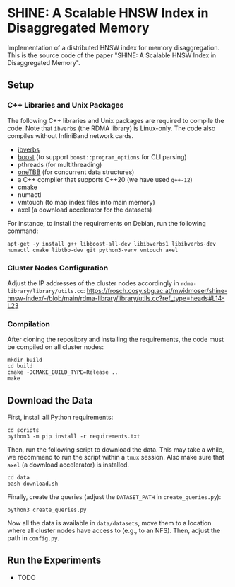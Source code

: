 # SHINE: A Scalable HNSW Index in Disaggregated Memory

Implementation of a distributed HNSW index for memory disaggregation. 
This is the source code of the paper "SHINE: A Scalable HNSW Index in Disaggregated Memory".

## Setup

### C++ Libraries and Unix Packages

The following C++ libraries and Unix packages are required to compile the code.
Note that `ibverbs` (the RDMA library) is Linux-only. 
The code also compiles without InfiniBand network cards.

* [ibverbs](https://github.com/linux-rdma/rdma-core/tree/master)
* [boost](https://www.boost.org/doc/libs/1_83_0/doc/html/program_options.html) (to support `boost::program_options` for
  CLI parsing)
* pthreads (for multithreading)
* [oneTBB](https://github.com/oneapi-src/oneTBB) (for concurrent data structures)
* a C++ compiler that supports C++20 (we have used `g++-12`)
* cmake
* numactl
* vmtouch (to map index files into main memory)
* axel (a download accelerator for the datasets)

For instance, to install the requirements on Debian, run the following command:
```
apt-get -y install g++ libboost-all-dev libibverbs1 libibverbs-dev numactl cmake libtbb-dev git python3-venv vmtouch axel
```

### Cluster Nodes Configuration

Adjust the IP addresses of the cluster nodes accordingly in `rdma-library/library/utils.cc`:
https://frosch.cosy.sbg.ac.at/mwidmoser/shine-hnsw-index/-/blob/main/rdma-library/library/utils.cc?ref_type=heads#L14-L23

### Compilation

After cloning the repository and installing the requirements, the code must be compiled on all cluster nodes:
```
mkdir build
cd build
cmake -DCMAKE_BUILD_TYPE=Release ..
make
```

## Download the Data

First, install all Python requirements:
```
cd scripts
python3 -m pip install -r requirements.txt
```

Then, run the following script to download the data. 
This may take a while, we recommend to run the script within a `tmux` session.
Also make sure that `axel` (a download accelerator) is installed.
```
cd data
bash download.sh
```

Finally, create the queries (adjust the `DATASET_PATH` in `create_queries.py`):
```
python3 create_queries.py
```

Now all the data is available in `data/datasets`, move them to a location where all cluster nodes have access to (e.g., to an NFS).
Then, adjust the path in `config.py`.

## Run the Experiments

* TODO
